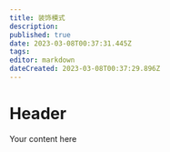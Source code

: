 ```yaml
---
title: 装饰模式
description: 
published: true
date: 2023-03-08T00:37:31.445Z
tags: 
editor: markdown
dateCreated: 2023-03-08T00:37:29.896Z
---
```


# Header
Your content here